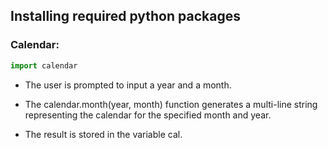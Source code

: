 ## Installing required python packages
### Calendar:
```py
import calendar
```

- The user is prompted to input a year and a month.

- The calendar.month(year, month) function generates a multi-line string representing the calendar for the specified month and year.

- The result is stored in the variable cal.
